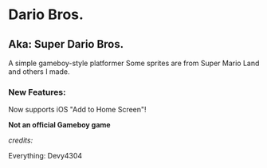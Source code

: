 # Dario Bros.
## Aka: Super Dario Bros. ##

A simple gameboy-style platformer
Some sprites are from Super Mario Land and others I made.

### New Features: ###
Now supports iOS "Add to Home Screen"!


**Not an official Gameboy game**

*credits:*

Everything: Devy4304
